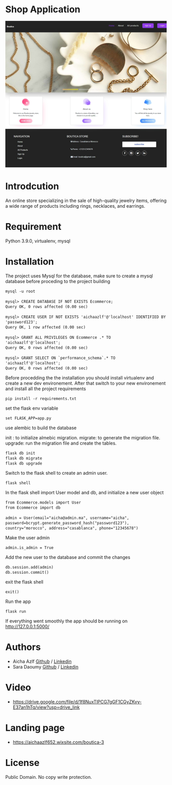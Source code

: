 # Shop Application
![](Ecommerce/static/images/Capture.jpeg)

# Introdcution
An online store specializing in the sale of high-quality jewelry items, offering a wide range of products including rings, necklaces, and earrings.

# Requirement

Python 3.9.0, virtualenv, mysql

# Installation

The project uses Mysql for the database, make sure to create a mysql database before proceding to the project building

````
mysql -u root

mysql> CREATE DATABASE IF NOT EXISTS Ecommerce;
Query OK, 0 rows affected (0.00 sec)

mysql> CREATE USER IF NOT EXISTS 'aichaazlf'@'localhost' IDENTIFIED BY 'password123';
Query OK, 1 row affected (0.00 sec)

mysql> GRANT ALL PRIVILEGES ON Ecommerce .* TO 'aichaazlf'@'localhost';
Query OK, 0 rows affected (0.00 sec)

mysql> GRANT SELECT ON `performance_schema`.* TO 'aichaazlf'@'localhost';
Query OK, 0 rows affected (0.00 sec)
````

Before procedding the the installation you should install virtualenv and create a new dev environement.
After that switch to your new environement and install all the project requirements

```
pip install -r requirements.txt
```

set the flask env variable
```
set FLASK_APP=app.py
```
use alembic to build the database

init : to initialize almebic migration. 
migrate: to generate the migration file. 
upgrade: run the migration file and create the tables. 

```
flask db init
flask db migrate
flask db upgrade
```
Switch to the flask shell to create an admin user.
```
flask shell
```

In the flask shell import User model and db, and initialize a new user object

```
from Ecommerce.models import User
from Ecommerce import db

admin = User(email="aicha@admin.ma", username="aicha", password=bcrypt.generate_password_hash("password123"), country="morocco", address="casablanca", phone="12345678")
```
Make the user admin
```
admin.is_admin = True
```
Add the new user to the database and commit the changes
```
db.session.add(admin)
db.session.commit()
```
exit the flask shell
```
exit()
```
Run the app

```
flask run
```

If everything went smoothly the app should be running on http://127.0.0.1:5000/

# Authors
* Aicha Azlf [Github](https://github.com/aicha652) / [Linkedin](https://www.linkedin.com/in/aicha-azlf-099148189/)
* Sara Daoumy [Github](https://github.com/sara-dme) / [Linkedin](https://www.linkedin.com/in/sara-dme-2899b6270)

# Video
* https://drive.google.com/file/d/1f8NuxTlPCG7gGF1CGyZKvy-E37an1hTq/view?usp=drive_link

# Landing page
* https://aichaazlf652.wixsite.com/boutica-3

# License
Public Domain. No copy write protection.